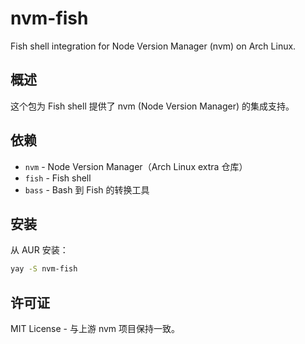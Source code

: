 # nvm-fish

Fish shell integration for Node Version Manager (nvm) on Arch Linux.

## 概述

这个包为 Fish shell 提供了 nvm (Node Version Manager) 的集成支持。

## 依赖

- `nvm` - Node Version Manager（Arch Linux extra 仓库）
- `fish` - Fish shell
- `bass` - Bash 到 Fish 的转换工具

## 安装

从 AUR 安装：

```bash
yay -S nvm-fish
```

## 许可证

MIT License - 与上游 nvm 项目保持一致。